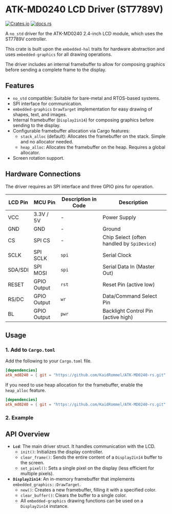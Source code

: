 # ATK-MD0240 LCD Driver (ST7789V)

[![Crates.io](https://img.shields.io/crates/v/atk_md0240.svg)](https://crates.io/crates/atk_md0240)
[![docs.rs](https://docs.rs/atk_md0240/badge.svg)](https://docs.rs/atk_md0240)

A `no_std` driver for the ATK-MD0240 2.4-inch LCD module, which uses the ST7789V controller.

This crate is built upon the `embedded-hal` traits for hardware abstraction and uses `embedded-graphics` for all drawing operations.

The driver includes an internal framebuffer to allow for composing graphics before sending a complete frame to the display.

## Features

- `no_std` compatible: Suitable for bare-metal and RTOS-based systems.
- SPI interface for communication.
- `embedded-graphics` `DrawTarget` implementation for easy drawing of shapes, text, and images.
- Internal framebuffer (`Display2in14`) for composing graphics before sending to the display.
- Configurable framebuffer allocation via Cargo features:
  - `stack_alloc` (default): Allocates the framebuffer on the stack. Simple and no allocator needed.
  - `heap_alloc`: Allocates the framebuffer on the heap. Requires a global allocator.
- Screen rotation support.

## Hardware Connections

The driver requires an SPI interface and three GPIO pins for operation.

| LCD Pin | MCU Pin       | Description in Code | Description                               |
|---------|---------------|---------------------|-------------------------------------------|
| VCC     | 3.3V / 5V     | -                   | Power Supply                              |
| GND     | GND           | -                   | Ground                                    |
| CS      | SPI CS        | -                   | Chip Select (often handled by `SpiDevice`) |
| SCLK    | SPI SCLK      | `spi`               | Serial Clock                              |
| SDA/SDI | SPI MOSI      | `spi`               | Serial Data In (Master Out)               |
| RESET   | GPIO Output   | `rst`               | Reset Pin (active low)                    |
| RS/DC   | GPIO Output   | `wr`                | Data/Command Select Pin                   |
| BL      | GPIO Output   | `pwr`               | Backlight Control Pin (active high)       |

## Usage

### 1. Add to `Cargo.toml`

Add the following to your `Cargo.toml` file.

```toml
[dependencies]
atk_md0240 = { git = "https://github.com/KaidRommel/ATK-MD0240-rs.git" }
```

If you need to use heap allocation for the framebuffer, enable the `heap_alloc` feature.

```toml
[dependencies]
atk_md0240 = { git = "https://github.com/KaidRommel/ATK-MD0240-rs.git", features = ["heap_alloc"] }
```

### 2. Example


## API Overview

- **`Lcd`**: The main driver struct. It handles communication with the LCD.
  - `init()`: Initializes the display controller.
  - `clear_frame()`: Sends the entire content of a `Display2in14` buffer to the screen.
  - `set_pixel()`: Sets a single pixel on the display (less efficient for multiple pixels).
- **`Display2in14`**: An in-memory framebuffer that implements `embedded_graphics::DrawTarget`.
  - `new()`: Creates a new framebuffer, filling it with a specified color.
  - `clear_buffer()`: Clears the buffer to a single color.
  - All `embedded-graphics` drawing functions can be used on a `Display2in14` instance.
